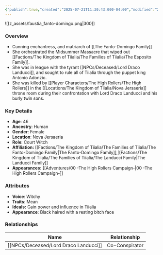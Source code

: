 ```yaml
---
{"publish":true,"created":"2025-07-21T11:30:43.000-04:00","modified":"2025-09-18T08:29:44.625-04:00","published":"2025-09-18T08:29:44.625-04:00","cssclasses":"","Age":"46","Ancestry":["Human"],"Gender":"Female","Location":["Nova Jersaeria"],"Role":["Court Witch"],"Affiliation":["[[Factions/The Kingdom of Tiialia/The Families of Tiialia/The Fanto-Domingo Family]]","[[The Landucci Family]]"],"Appearances":["[[00 -The High Rollers Campaign-]]"]}
---
```



![[z_assets/faustia_fanto-domingo.png|300]]

### Overview
- Cunning enchantress, and matriarch of [[The Fanto-Domingo Family]]
- She orchestrated the Midsummer Massacre that wiped out [[Factions/The Kingdom of Tiialia/The Families of Tiialia/The Esposito Family]].
- She was in league with the tyrant [[NPCs/Deceased/Lord Draco Landucci]], and sought to rule all of Tiialia through the puppet king Antonio Adonzio.
- She was killed by [[Player Characters/The High Rollers/The High Rollers]] in the [[Locations/The Kingdom of Tiialia/Nova Jersaeria]] throne room during their confrontation with Lord Draco Landucci and his burly twin sons.

### Key Details
- **Age**: 46
- **Ancestry**: Human
- **Gender**: Female
- **Location**: Nova Jersaeria
- **Role**: Court Witch
- **Affiliation:** [[Factions/The Kingdom of Tiialia/The Families of Tiialia/The Fanto-Domingo Family\|The Fanto-Domingo Family]],[[Factions/The Kingdom of Tiialia/The Families of Tiialia/The Landucci Family\|The Landucci Family]]
- **Appearances:** [[Adventures/00 -The High Rollers Campaign-\|00 -The High Rollers Campaign-]]

### Attributes
- **Voice**: Witchy
- **Traits**: Mean
- **Ideals:** Gain power and influence in Tiialia
- **Appearance**: Black haired with a resting bitch face

### Relationships

| Name                    | Relationship   |
| ----------------------- | -------------- |
| [[NPCs/Deceased/Lord Draco Landucci]] | Co-Conspirator |
